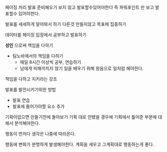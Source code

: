 페이징 처리 발표 준비해오기
보지 않고 발표할수있어야한다
즉 파워포인트 만 보고 발표할수 있어야한다.

발표를 세세하게 알아와서 하기
다른것 만들지않고 목표에 집중하기

데이터를 페이징 입장에서 공부하고 발표하기


**성인** 으로써 책임을 다하기
- 팀노바에서의 책임을 다하기
	- 매일 8시간 이상씩 공부, 연습하기
	- 남에게 피해끼치지 않기
일을 배우기 위해 왔음으로
일처럼 해야한다.

책임을 다하고 지키라는 강조

발표를 발전시키기위한 방법
- 발표 연습
- 발표에 들어가야할 요소 추가

기획이없으면 만들기전에 돌아보기
기획 대로 안됐을 경우에 기획에서 틀어준 부분에 대해서 분석해야한다.

행동이 먼저다
생각은 나중에 따라온다.

행동에 변화가 분명하게 발생해야한다.
계획을 세우고 그계획대로 행동하는게 좋다.
